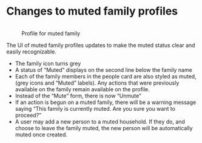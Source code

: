 # Changes to muted family profiles

<figure><img src="../.gitbook/assets/image (27).png" alt=""><figcaption><p>Profile for muted family</p></figcaption></figure>



The UI of muted family profiles updates to make the muted status clear and easily recognizable.

* The family icon turns grey
* A status of “Muted” displays on the second line below the family name
* Each of the family members in the people card are also styled as muted, (grey icons and “Muted” labels). Any actions that were previously available on the family remain available on the profile.
* Instead of the “Mute” form, there is now “Unmute”
* If an action is begun on a muted family, there will be a warning message saying “This family is currently muted. Are you sure you want to proceed?”
* A user may add a new person to a muted household. If they do, and choose to leave the family muted, the new person will be automatically muted once created.
